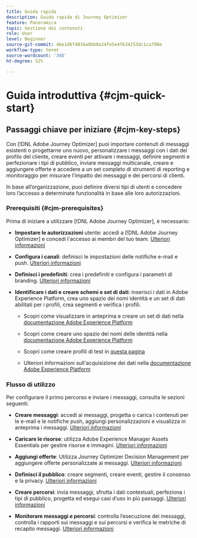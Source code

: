 ```yaml
---
title: Guida rapida
description: Guida rapida di Journey Optimizer
feature: Panoramica
topic: Gestione dei contenuti
role: User
level: Beginner
source-git-commit: 4be1d6f4034a0bb0a24fe5e4f634253dc1ca798e
workflow-type: tm+mt
source-wordcount: '345'
ht-degree: 52%

---
```


# Guida introduttiva {#cjm-quick-start}

## Passaggi chiave per iniziare {#cjm-key-steps}

Con [!DNL Adobe Journey Optimizer] puoi importare contenuti di messaggi esistenti o progettarne uno nuovo, personalizzare i messaggi con i dati del profilo del cliente, creare eventi per attivare i messaggi, definire segmenti e perfezionare i tipi di pubblico, inviare messaggi multicanale, creare e aggiungere offerte e accedere a un set completo di strumenti di reporting e monitoraggio per misurare l’impatto dei messaggi e dei percorsi di clienti.

In base all’organizzazione, puoi definire diversi tipi di utenti e concedere loro l’accesso a determinate funzionalità in base alle loro autorizzazioni.

### Prerequisiti  {#cjm-prerequisites}

Prima di iniziare a utilizzare [!DNL Adobe Journey Optimizer], è necessario:

* **Impostare le autorizzazioni** utente: accedi a  [!DNL Adobe Journey Optimizer] e concedi l&#39;accesso ai membri del tuo team. [Ulteriori informazioni](../using/administration/permissions.md)

* **Configura i canali**: definisci le impostazioni delle notifiche e-mail e push. [Ulteriori informazioni](../using/configuration/get-started-configuration.md)

* **Definisci i predefiniti**: crea i predefiniti e configura i parametri di branding. [Ulteriori informazioni](../using/configuration/message-presets.md)

* **Identificare i dati e creare schemi e set di dati**: inserisci i dati in Adobe Experience Platform, crea uno spazio dei nomi identità e un set di dati abilitati per i profili, crea segmenti e verifica i profili.

   * Scopri come visualizzare in anteprima e creare un set di dati nella [documentazione Adobe Experience Platform](https://experienceleague.adobe.com/docs/experience-platform/catalog/datasets/user-guide.html?lang=it)

   * Scopri come creare uno spazio dei nomi delle identità nella [documentazione Adobe Experience Platform](https://experienceleague.adobe.com/docs/experience-platform/identity/namespaces.html?lang=it#manage-namespaces)

   * Scopri come creare profili di test in [questa pagina](../using/building-journeys/creating-test-profiles.md)

   * Ulteriori informazioni sull&#39;acquisizione dei dati nella [documentazione Adobe Experience Platform](https://experienceleague.adobe.com/docs/experience-platform/ingestion/home.html?lang=it)


### Flusso di utilizzo

Per configurare il primo percorso e inviare i messaggi, consulta le sezioni seguenti:

* **Creare messaggi**: accedi ai messaggi, progetta o carica i contenuti per le e-mail e le notifiche push, aggiungi personalizzazioni e visualizza in anteprima i messaggi. [Ulteriori informazioni](create-message.md)

* **Caricare le risorse**: utilizza Adobe Experience Manager Assets Essentials per gestire risorse e immagini. [Ulteriori informazioni](assets-essentials.md)

* **Aggiungi offerte**: Utilizza Journey Optimizer Decision Management per aggiungere offerte personalizzate ai messaggi. [Ulteriori informazioni](../using/offers/get-started/starting-offer-decisioning.md)

* **Definisci il pubblico**: creare segmenti, creare eventi, gestire il consenso e la privacy. [Ulteriori informazioni](../using/segment/about-segments.md)

* **Creare percorsi**: invia messaggi, sfrutta i dati contestuali, perfeziona i tipi di pubblico, progetta ed esegui casi d’uso in più passaggi. [Ulteriori informazioni](building-journeys/journey.md)

* **Monitorare messaggi e percorsi**: controlla l’esecuzione dei messaggi, controlla i rapporti sui messaggi e sui percorsi e verifica le metriche di recapito messaggi. [Ulteriori informazioni](message-monitoring.md)
